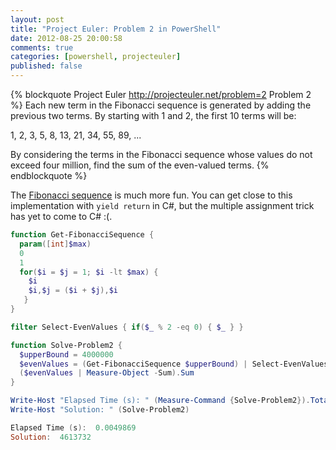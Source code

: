 ```yaml
---
layout: post
title: "Project Euler: Problem 2 in PowerShell"
date: 2012-08-25 20:00:58
comments: true
categories: [powershell, projecteuler]
published: false
---
```

{% blockquote Project Euler http://projecteuler.net/problem=2 Problem 2 %}
Each new term in the Fibonacci sequence is generated by adding the previous two terms. By starting with 1 and 2, the first 10 terms will be:

1, 2, 3, 5, 8, 13, 21, 34, 55, 89, ...

By considering the terms in the Fibonacci sequence whose values do not exceed four million, find the sum of the even-valued terms.
{% endblockquote %}

The [Fibonacci sequence][] is much more fun. You can get close to this implementation with `yield return` in C#, but the multiple assignment trick has yet to come to C# :(.

``` ps1 Find the sum of the even-valued terms in the Fibonacci sequence whose values do not exceed four million
function Get-FibonacciSequence {
  param([int]$max)
  0
  1
  for($i = $j = 1; $i -lt $max) {
    $i
    $i,$j = ($i + $j),$i
   }
}

filter Select-EvenValues { if($_ % 2 -eq 0) { $_ } }

function Solve-Problem2 {
  $upperBound = 4000000
  $evenValues = (Get-FibonacciSequence $upperBound) | Select-EvenValues
  ($evenValues | Measure-Object -Sum).Sum
}

Write-Host "Elapsed Time (s): " (Measure-Command {Solve-Problem2}).TotalSeconds
Write-Host "Solution: " (Solve-Problem2)

Elapsed Time (s):  0.0049869
Solution:  4613732
```

  [Fibonacci sequence]: http://en.wikipedia.org/wiki/Fibonacci_number